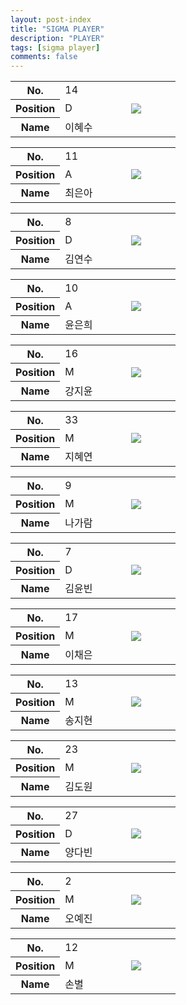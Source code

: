 ```yaml
---
layout: post-index
title: "SIGMA PLAYER"
description: "PLAYER"
tags: [sigma player]
comments: false
---
```

<div>
	<article>
	    <div style="text-align: center">
	        <table>
	            <colgroup>
	                <col width="30%"/>
	                <col width="40%"/>
	                <col width="30%"/>
	            </colgroup>
	            <tr>
	                <th>No.</th>
	                <td>14</td>
	                <td rowspan="3">
	                    <img class="author-img" src="{{site.url}}/{{site.owner.avatar}}"/>
	                </td>
	            </tr>
	            <tr>
	                <th>Position</th>
	                <td>D</td>
	            </tr>
	            <tr>
	                <th>Name</th>
	                <td>이혜수</td>
	            </tr>
	        </table>   
	    </div>
	</article>
	<article>
	    <div style="text-align: center">
	        <table>
	            <colgroup>
	                <col width="30%"/>
	                <col width="40%"/>
	                <col width="30%"/>
	            </colgroup>
	            <tr>
	                <th>No.</th>
	                <td>11</td>
	                <td rowspan="3">
	                    <img class="author-img" src="{{site.url}}/{{site.owner.avatar}}"/>
	                </td>                        
	            </tr>
	            <tr>
	                <th>Position</th>
	                <td>A</td>
	            </tr>
	            <tr>
	                <th>Name</th>
	                <td>최은아</td>
	            </tr>
	        </table>                        
	    </div>
	</article>        
	<article>
	    <div style="text-align: center">
	        <table>
	            <colgroup>
	                <col width="30%"/>
	                <col width="40%"/>
	                <col width="30%"/>
	            </colgroup>
	            <tr>
	                <th>No.</th>
	                <td>8</td>
	                <td rowspan="3">
	                    <img class="author-img" src="{{site.url}}/{{site.owner.avatar}}"/>
	                </td>                         
	            </tr>
	            <tr>
	                <th>Position</th>
	                <td>D</td>
	            </tr>
	            <tr>
	                <th>Name</th>
	                <td>김연수</td>
	            </tr>
	        </table>   
	    </div>
	</article>
	<article>
	    <div style="text-align: center">
	        <table>
	            <colgroup>
	                <col width="30%"/>
	                <col width="40%"/>
	                <col width="30%"/>
	            </colgroup>
	            <tr>
	                <th>No.</th>
	                <td>10</td>
	                <td rowspan="3">
	                    <img class="author-img" src="{{site.url}}/{{site.owner.avatar}}"/>
	                </td>
	            </tr>
	            <tr>
	                <th>Position</th>
	                <td>A</td>
	            </tr>
	            <tr>
	                <th>Name</th>
	                <td>윤은희</td>
	            </tr>
	        </table>                        
	    </div>
	</article>        
	<article>
	    <div style="text-align: center">
	        <table>
	            <colgroup>
	                <col width="30%"/>
	                <col width="40%"/>
	                <col width="30%"/>
	            </colgroup>
	            <tr>
	                <th>No.</th>
	                <td>16</td>
	                <td rowspan="3">
	                    <img class="author-img" src="{{site.url}}/{{site.owner.avatar}}"/>
	                </td>
	            </tr>
	            <tr>
	                <th>Position</th>
	                <td>M</td>
	            </tr>
	            <tr>
	                <th>Name</th>
	                <td>강지윤</td>
	            </tr>
	        </table>   
	    </div>
	</article>
	<article>
	    <div style="text-align: center">
	        <table>
	            <colgroup>
	                <col width="30%"/>
	                <col width="40%"/>
	                <col width="30%"/>
	            </colgroup>
	            <tr>
	                <th>No.</th>
	                <td>33</td>
	                <td rowspan="3">
	                    <img class="author-img" src="{{site.url}}/{{site.owner.avatar}}"/>
	                </td>
	            </tr>
	            <tr>
	                <th>Position</th>
	                <td>M</td>
	            </tr>
	            <tr>
	                <th>Name</th>
	                <td>지혜연</td>
	            </tr>
	        </table>                        
	    </div>
	</article>
	<article>
	    <div style="text-align: center">
	        <table>
	            <colgroup>
	                <col width="30%"/>
	                <col width="40%"/>
	                <col width="30%"/>
	            </colgroup>
	            <tr>
	                <th>No.</th>
	                <td>9</td>
	                <td rowspan="3">
	                    <img class="author-img" src="{{site.url}}/{{site.owner.avatar}}"/>
	                </td>
	            </tr>
	            <tr>
	                <th>Position</th>
	                <td>M</td>
	            </tr>
	            <tr>
	                <th>Name</th>
	                <td>나가람</td>
	            </tr>
	        </table>   
	    </div>
	</article>
	<article>
	    <div style="text-align: center">
	        <table>
	            <colgroup>
	                <col width="30%"/>
	                <col width="40%"/>
	                <col width="30%"/>
	            </colgroup>
	            <tr>
	                <th>No.</th>
	                <td>7</td>
	                <td rowspan="3">
	                    <img class="author-img" src="{{site.url}}/{{site.owner.avatar}}"/>
	                </td>
	            </tr>
	            <tr>
	                <th>Position</th>
	                <td>D</td>
	            </tr>
	            <tr>
	                <th>Name</th>
	                <td>김윤빈</td>
	            </tr>
	        </table>                        
	    </div>
	</article>        
	<article>
	    <div style="text-align: center">
	        <table>
	            <colgroup>
	                <col width="30%"/>
	                <col width="40%"/>
	                <col width="30%"/>
	            </colgroup>
	            <tr>
	                <th>No.</th>
	                <td>17</td>
	                <td rowspan="3">
	                    <img class="author-img" src="{{site.url}}/{{site.owner.avatar}}"/>
	                </td>
	            </tr>
	            <tr>
	                <th>Position</th>
	                <td>M</td>
	            </tr>
	            <tr>
	                <th>Name</th>
	                <td>이채은</td>
	            </tr>
	        </table>   
	    </div>
	</article>
	<article>
	    <div style="text-align: center">
	        <table>
	            <colgroup>
	                <col width="30%"/>
	                <col width="40%"/>
	                <col width="30%"/>
	            </colgroup>
	            <tr>
	                <th>No.</th>
	                <td>13</td>
	                <td rowspan="3">
	                    <img class="author-img" src="{{site.url}}/{{site.owner.avatar}}"/>
	                </td>
	            </tr>
	            <tr>
	                <th>Position</th>
	                <td>M</td>
	            </tr>
	            <tr>
	                <th>Name</th>
	                <td>송지현</td>
	            </tr>
	        </table>                        
	    </div>
	</article> 
	<article>
	    <div style="text-align: center">
	        <table>
	            <colgroup>
	                <col width="30%"/>
	                <col width="40%"/>
	                <col width="30%"/>
	            </colgroup>
	            <tr>
	                <th>No.</th>
	                <td>23</td>
	                <td rowspan="3">
	                    <img class="author-img" src="{{site.url}}/{{site.owner.avatar}}"/>
	                </td>
	            </tr>
	            <tr>
	                <th>Position</th>
	                <td>M</td>
	            </tr>
	            <tr>
	                <th>Name</th>
	                <td>김도원</td>
	            </tr>
	        </table>   
	    </div>
	</article>
	<article>
	    <div style="text-align: center">
	        <table>
	            <colgroup>
	                <col width="30%"/>
	                <col width="40%"/>
	                <col width="30%"/>
	            </colgroup>
	            <tr>
	                <th>No.</th>
	                <td>27</td>
	                <td rowspan="3">
	                    <img class="author-img" src="{{site.url}}/{{site.owner.avatar}}"/>
	                </td>
	            </tr>
	            <tr>
	                <th>Position</th>
	                <td>D</td>
	            </tr>
	            <tr>
	                <th>Name</th>
	                <td>양다빈</td>
	            </tr>
	        </table>                        
	    </div>
	</article>   
	<article>
	    <div style="text-align: center">
	        <table>
	            <colgroup>
	                <col width="30%"/>
	                <col width="40%"/>
	                <col width="30%"/>
	            </colgroup>
	            <tr>
	                <th>No.</th>
	                <td>2</td>
	                <td rowspan="3">
	                    <img class="author-img" src="{{site.url}}/{{site.owner.avatar}}"/>
	                </td>
	            </tr>
	            <tr>
	                <th>Position</th>
	                <td>M</td>
	            </tr>
	            <tr>
	                <th>Name</th>
	                <td>오예진</td>
	            </tr>
	        </table>   
	    </div>
	</article>
	<article>
	    <div style="text-align: center">
	        <table>
	            <colgroup>
	                <col width="30%"/>
	                <col width="40%"/>
	                <col width="30%"/>
	            </colgroup>
	            <tr>
	                <th>No.</th>
	                <td>12</td>
	                <td rowspan="3">
	                    <img class="author-img" src="{{site.url}}/{{site.owner.avatar}}"/>
	                </td>
	            </tr>
	            <tr>
	                <th>Position</th>
	                <td>M</td>
	            </tr>
	            <tr>
	                <th>Name</th>
	                <td>손별</td>
	            </tr>
	        </table>                        
	    </div>
	</article>        
</div>
